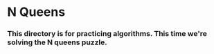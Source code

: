 # N Queens

### This directory is for practicing algorithms. This time we're solving the N queens puzzle.
